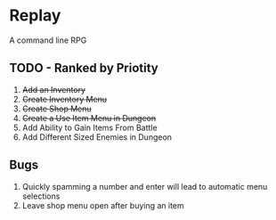 # Replay

A command line RPG

## TODO - Ranked by Priotity

1. <del>Add an Inventory</del>
2. <del>Create Inventory Menu</del>
3. <del>Create Shop Menu</del>
4. <del>Create a Use Item Menu in Dungeon</del>
5. Add Ability to Gain Items From Battle
6. Add Different Sized Enemies in Dungeon

## Bugs
1. Quickly spamming a number and enter will lead to automatic menu selections
2. Leave shop menu open after buying an item

